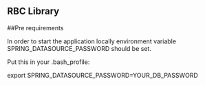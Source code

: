 ## RBC Library

##Pre requirements

In order to start the application locally
environment variable SPRING_DATASOURCE_PASSWORD should be set.


Put this in your .bash_profile:

export SPRING_DATASOURCE_PASSWORD=YOUR_DB_PASSWORD